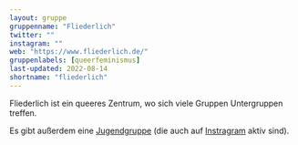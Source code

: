 ```yaml
---
layout: gruppe
gruppenname: "Fliederlich"
twitter: ""
instagram: ""
web: "https://www.fliederlich.de/"
gruppenlabels: [queerfeminismus]
last-updated: 2022-08-14
shortname: "fliederlich"
---
```


Fliederlich ist ein queeres Zentrum, wo sich viele Gruppen Untergruppen treffen.

Es gibt außerdem eine [Jugendgruppe](https://jugendinitiative.com/) (die auch auf [Instragram](https://www.instagram.com/ji_fliederlich/) aktiv sind).

